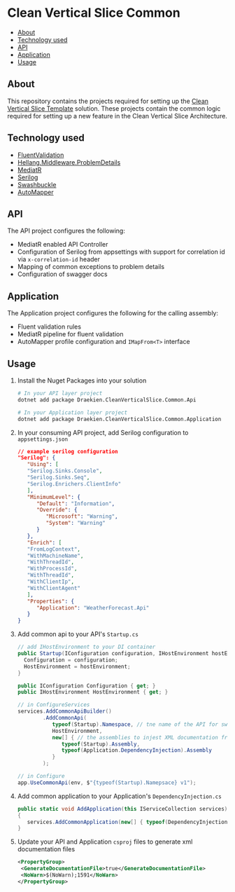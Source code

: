 # Clean Vertical Slice Common

- [About](#about)
- [Technology used](#technology-used)
- [API](#api)
- [Application](#application)
- [Usage](#usage)

## About

This repository contains the projects required for setting up the [Clean Vertical Slice Template](https://github.com/draekien/Draekien.CleanVerticalSlice.Template) solution. These projects contain the common logic required for setting up a new feature in the Clean Vertical Slice Architecture.

## Technology used

- [FluentValidation](https://fluentvalidation.net/)
- [Hellang.Middleware.ProblemDetails](https://github.com/khellang/Middleware)
- [MediatR](https://github.com/jbogard/MediatR)
- [Serilog](https://serilog.net/)
- [Swashbuckle](https://github.com/domaindrivendev/Swashbuckle.AspNetCore)
- [AutoMapper](https://docs.automapper.org/en/stable/Getting-started.html)

## API

The API project configures the following:

- MediatR enabled API Controller
- Configuration of Serilog from appsettings with support for correlation id via `x-correlation-id` header
- Mapping of common exceptions to problem details
- Configuration of swagger docs

## Application

The Application project configures the following for the calling assembly:

- Fluent validation rules
- MediatR pipeline for fluent validation
- AutoMapper profile configuration and `IMapFrom<T>` interface

## Usage

1. Install the Nuget Packages into your solution

   ```sh
   # In your API layer project
   dotnet add package Draekien.CleanVerticalSlice.Common.Api

   # In your Application layer project
   dotnet add package Draekien.CleanVerticalSlice.Common.Application
   ```

2. In your consuming API project, add Serilog configuration to `appsettings.json`

   ```json
   // example serilog configuration
   "Serilog": {
      "Using": [
      "Serilog.Sinks.Console",
      "Serilog.Sinks.Seq",
      "Serilog.Enrichers.ClientInfo"
      ],
      "MinimumLevel": {
         "Default": "Information",
         "Override": {
            "Microsoft": "Warning",
            "System": "Warning"
         }
      },
      "Enrich": [
      "FromLogContext",
      "WithMachineName",
      "WithThreadId",
      "WithProcessId",
      "WithThreadId",
      "WithClientIp",
      "WithClientAgent"
      ],
      "Properties": {
         "Application": "WeatherForecast.Api"
      }
   }
   ```

3. Add common api to your API's `Startup.cs`

   ```csharp
   // add IHostEnvironment to your DI container
   public Startup(IConfiguration configuration, IHostEnvironment hostEnvironment) {
     Configuration = configuration;
     HostEnvironment = hostEnvironment;
   }

   public IConfiguration Configuration { get; }
   public IHostEnvironment HostEnvironment { get; }

   // in ConfigureServices
   services.AddCommonApiBuilder()
           .AddCommonApi(
              typeof(Startup).Namespace, // tne name of the API for swagger
              HostEnvironment,
              new[] { // the assemblies to injest XML documentation from
                 typeof(Startup).Assembly,
                 typeof(Application.DependencyInjection).Assembly
              }
           );

   // in Configure
   app.UseCommonApi(env, $"{typeof(Startup).Namepsace} v1");
   ```

4. Add common application to your Application's `DependencyInjection.cs`

   ```csharp
   public static void AddApplication(this IServiceCollection services)
   {
      services.AddCommonApplication(new[] { typeof(DependencyInjection).Assembly });
   }
   ```

5. Update your API and Application `csproj` files to generate xml documentation files

   ```xml
   <PropertyGroup>
    <GenerateDocumentationFile>true</GenerateDocumentationFile>
    <NoWarn>$(NoWarn);1591</NoWarn>
   </PropertyGroup>
   ```
